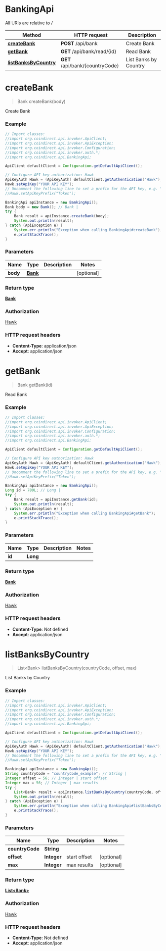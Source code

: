 # BankingApi

All URIs are relative to */*

Method | HTTP request | Description
------------- | ------------- | -------------
[**createBank**](BankingApi.md#createBank) | **POST** /api/bank | Create Bank
[**getBank**](BankingApi.md#getBank) | **GET** /api/bank/read/{id} | Read Bank
[**listBanksByCountry**](BankingApi.md#listBanksByCountry) | **GET** /api/bank/{countryCode} | List Banks by Country

<a name="createBank"></a>
# **createBank**
> Bank createBank(body)

Create Bank

### Example
```java
// Import classes:
//import org.coindirect.api.invoker.ApiClient;
//import org.coindirect.api.invoker.ApiException;
//import org.coindirect.api.invoker.Configuration;
//import org.coindirect.api.invoker.auth.*;
//import org.coindirect.api.BankingApi;

ApiClient defaultClient = Configuration.getDefaultApiClient();

// Configure API key authorization: Hawk
ApiKeyAuth Hawk = (ApiKeyAuth) defaultClient.getAuthentication("Hawk");
Hawk.setApiKey("YOUR API KEY");
// Uncomment the following line to set a prefix for the API key, e.g. "Token" (defaults to null)
//Hawk.setApiKeyPrefix("Token");

BankingApi apiInstance = new BankingApi();
Bank body = new Bank(); // Bank | 
try {
    Bank result = apiInstance.createBank(body);
    System.out.println(result);
} catch (ApiException e) {
    System.err.println("Exception when calling BankingApi#createBank");
    e.printStackTrace();
}
```

### Parameters

Name | Type | Description  | Notes
------------- | ------------- | ------------- | -------------
 **body** | [**Bank**](Bank.md)|  | [optional]

### Return type

[**Bank**](Bank.md)

### Authorization

[Hawk](../README.md#Hawk)

### HTTP request headers

 - **Content-Type**: application/json
 - **Accept**: application/json

<a name="getBank"></a>
# **getBank**
> Bank getBank(id)

Read Bank

### Example
```java
// Import classes:
//import org.coindirect.api.invoker.ApiClient;
//import org.coindirect.api.invoker.ApiException;
//import org.coindirect.api.invoker.Configuration;
//import org.coindirect.api.invoker.auth.*;
//import org.coindirect.api.BankingApi;

ApiClient defaultClient = Configuration.getDefaultApiClient();

// Configure API key authorization: Hawk
ApiKeyAuth Hawk = (ApiKeyAuth) defaultClient.getAuthentication("Hawk");
Hawk.setApiKey("YOUR API KEY");
// Uncomment the following line to set a prefix for the API key, e.g. "Token" (defaults to null)
//Hawk.setApiKeyPrefix("Token");

BankingApi apiInstance = new BankingApi();
Long id = 789L; // Long | 
try {
    Bank result = apiInstance.getBank(id);
    System.out.println(result);
} catch (ApiException e) {
    System.err.println("Exception when calling BankingApi#getBank");
    e.printStackTrace();
}
```

### Parameters

Name | Type | Description  | Notes
------------- | ------------- | ------------- | -------------
 **id** | **Long**|  |

### Return type

[**Bank**](Bank.md)

### Authorization

[Hawk](../README.md#Hawk)

### HTTP request headers

 - **Content-Type**: Not defined
 - **Accept**: application/json

<a name="listBanksByCountry"></a>
# **listBanksByCountry**
> List&lt;Bank&gt; listBanksByCountry(countryCode, offset, max)

List Banks by Country

### Example
```java
// Import classes:
//import org.coindirect.api.invoker.ApiClient;
//import org.coindirect.api.invoker.ApiException;
//import org.coindirect.api.invoker.Configuration;
//import org.coindirect.api.invoker.auth.*;
//import org.coindirect.api.BankingApi;

ApiClient defaultClient = Configuration.getDefaultApiClient();

// Configure API key authorization: Hawk
ApiKeyAuth Hawk = (ApiKeyAuth) defaultClient.getAuthentication("Hawk");
Hawk.setApiKey("YOUR API KEY");
// Uncomment the following line to set a prefix for the API key, e.g. "Token" (defaults to null)
//Hawk.setApiKeyPrefix("Token");

BankingApi apiInstance = new BankingApi();
String countryCode = "countryCode_example"; // String | 
Integer offset = 56; // Integer | start offset
Integer max = 56; // Integer | max results
try {
    List<Bank> result = apiInstance.listBanksByCountry(countryCode, offset, max);
    System.out.println(result);
} catch (ApiException e) {
    System.err.println("Exception when calling BankingApi#listBanksByCountry");
    e.printStackTrace();
}
```

### Parameters

Name | Type | Description  | Notes
------------- | ------------- | ------------- | -------------
 **countryCode** | **String**|  |
 **offset** | **Integer**| start offset | [optional]
 **max** | **Integer**| max results | [optional]

### Return type

[**List&lt;Bank&gt;**](Bank.md)

### Authorization

[Hawk](../README.md#Hawk)

### HTTP request headers

 - **Content-Type**: Not defined
 - **Accept**: application/json

